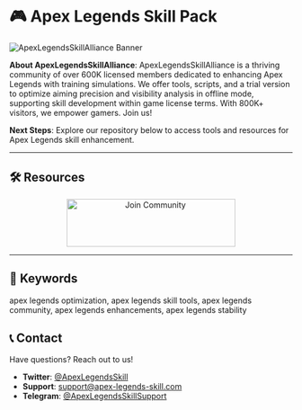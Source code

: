 # 🎮 Apex Legends Skill Pack

 
![ApexLegendsSkillAlliance Banner](https://synthira.ru/uploads/posts/2021-09/1631701568_ef2b54cd1d279b246381e0dc68f15eac.webp)

**About ApexLegendsSkillAlliance**: ApexLegendsSkillAlliance is a thriving community of over 600K licensed members dedicated to enhancing Apex Legends with training simulations. We offer tools, scripts, and a trial version to optimize aiming precision and visibility analysis in offline mode, supporting skill development within game license terms. With 800K+ visitors, we empower gamers. Join us!

**Next Steps**: Explore our repository below to access tools and resources for Apex Legends skill enhancement.

---

## 🛠 Resources
 
 <div align="center">
  <a href="https://github.com/Apex-Legends-Skill/Apex-Legends-Skill-Pack" target="_blank">
    <img src="https://img.shields.io/badge/Join-Community-3498db" alt="Join Community" width="300" height="85" style="border:none;">
  </a>
</div>

---

## 🔑 Keywords

apex legends optimization, apex legends skill tools, apex legends community, apex legends enhancements, apex legends stability

## 📞 Contact

Have questions? Reach out to us!  
- **Twitter**: [@ApexLegendsSkill](https://twitter.com/ApexLegendsSkill)  
- **Support**: [support@apex-legends-skill.com](mailto:support@apex-legends-skill.com)  
- **Telegram**: [@ApexLegendsSkillSupport](https://t.me/ApexLegendsSkillSupport)  
